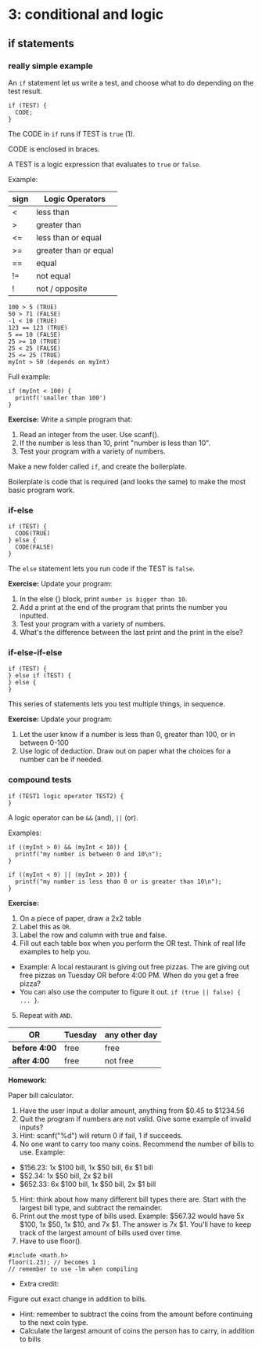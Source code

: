 # 3: conditional and logic #

## if statements ##

### really simple example ###
An `if` statement let us write a test, and choose what to do depending on the test result.

```
if (TEST) {
  CODE;
}
```

The CODE in `if` runs if TEST is `true` (1).

CODE is enclosed in braces.

A TEST is a logic expression that evaluates to `true` or `false`.

Example:

| sign | Logic Operators |
|------|-----------------|
| <    | less than       |
| >    | greater than       |
| <=   | less than or equal |
| >=   | greater than or equal |
| ==   | equal |
| !=   | not equal |
| !    | not / opposite |

```
100 > 5 (TRUE)
50 > 71 (FALSE)
-1 < 10 (TRUE)
123 == 123 (TRUE)
5 == 10 (FALSE)
25 >= 10 (TRUE)
25 < 25 (FALSE)
25 <= 25 (TRUE)
myInt > 50 (depends on myInt)
```

Full example:

```
if (myInt < 100) {
  printf('smaller than 100')
}
```

**Exercise:** Write a simple program that:

1. Read an integer from the user. Use scanf().
2. If the number is less than 10, print "number is less than 10".
3. Test your program with a variety of numbers.

Make a new folder called `if`, and create the boilerplate.

Boilerplate is code that is required (and looks the same) to make the most basic program work.

### if-else ###

```
if (TEST) {
  CODE(TRUE)
} else {
  CODE(FALSE)
}
```

The `else` statement lets you run code if the TEST is `false`.

**Exercise:** Update your program:

1. In the else {} block, print `number is bigger than 10`.
2. Add a print at the end of the program that prints the number you inputted.
3. Test your program with a variety of numbers.
4. What's the difference between the last print and the print in the else?

### if-else-if-else ###

```
if (TEST) {
} else if (TEST) {
} else {
}
```

This series of statements lets you test multiple things, in sequence.

**Exercise:** Update your program:

1. Let the user know if a number is less than 0, greater than 100, or in between 0-100
2. Use logic of deduction. Draw out on paper what the choices for a number can be if needed.

### compound tests ###

```
if (TEST1 logic operator TEST2) {
}
```

A logic operator can be `&&` (and), `||` (or).

Examples:

```
if ((myInt > 0) && (myInt < 10)) {
  printf("my number is between 0 and 10\n");
}

if ((myInt < 0) || (myInt > 10)) {
  printf("my number is less than 0 or is greater than 10\n");
}
```

**Exercise:**

1. On a piece of paper, draw a 2x2 table
2. Label this as `OR`.
3. Label the row and column with true and false.
4. Fill out each table box when you perform the OR test. Think of real life examples to help you.
  * Example: A local restaurant is giving out free pizzas. The are giving out free pizzas on Tuesday OR before 4:00 PM. When do you get a free pizza?
  * You can also use the computer to figure it out. `if (true || false) { ... }`.
5. Repeat with `AND`.

| OR             | Tuesday | any other day |
|----------------| ------- | ------------- |
| <b>before 4:00 | free    | free          |
| <b>after 4:00  | free    | not free      |

**Homework:**

Paper bill calculator.

1. Have the user input a dollar amount, anything from $0.45 to $1234.56
2. Quit the program if numbers are not valid. Give some example of invalid inputs?
3. Hint: scanf("%d") will return 0 if fail, 1 if succeeds.
4. No one want to carry too many coins. Recommend the number of bills to use. Example:

  * $156.23: 1x $100 bill, 1x $50 bill, 6x $1 bill
  * $52.34: 1x $50 bill, 2x $2 bill 
  * $652.33: 6x $100 bill, 1x $50 bill, 2x $1 bill
  
 5. Hint: think about how many different bill types there are. Start with the largest bill type, and subtract the remainder.
 6. Print out the most type of bills used. Example: $567.32 would have 5x $100, 1x $50, 1x $10, and 7x $1. The answer is 7x $1. You'll have to keep track of the largest amount of bills used over time.
 7. Have to use floor().
 
 ```
 #include <math.h>
 floor(1.23); // becomes 1
 // remember to use -lm when compiling
 ```
 
 

* Extra credit:

Figure out exact change in addition to bills.

* Hint: remember to subtract the coins from the amount before continuing to the next coin type.
* Calculate the largest amount of coins the person has to carry, in addition to bills
